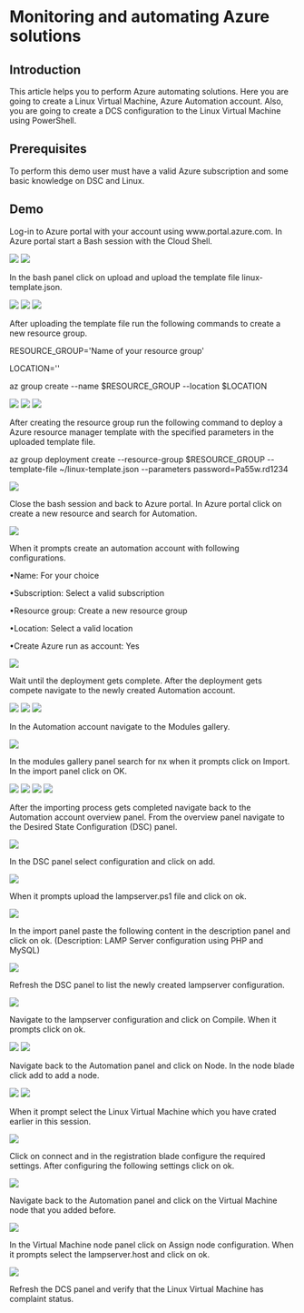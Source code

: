 <h1>Monitoring and automating Azure solutions</h1>

<h2>Introduction</h2>
<p>This article helps you to perform Azure automating solutions. Here you are going to create a Linux Virtual Machine, Azure Automation account. Also, you are going to create a DCS configuration to the Linux Virtual Machine using PowerShell.</p>

<h2>Prerequisites</h2>
<p>To perform this demo user must have a valid Azure subscription and some basic knowledge on DSC and Linux.</p>

<h2>Demo</h2>
<p>Log-in to Azure portal with your account using www.portal.azure.com. In Azure portal start a Bash session with the Cloud Shell.</p>
<img src="https://codesizzlergit.blob.core.windows.net/az301-11/01.jpg"/>
<img src="https://codesizzlergit.blob.core.windows.net/az301-11/02.jpg"/>
<p>In the bash panel click on upload and upload the template file linux-template.json.</p>
<img src="https://codesizzlergit.blob.core.windows.net/az301-11/03.jpg"/>
<img src="https://codesizzlergit.blob.core.windows.net/az301-11/04.jpg"/>
<img src="https://codesizzlergit.blob.core.windows.net/az301-11/05.jpg"/>
<p>After uploading the template file run the following commands to create a new resource group.</p>
	<p>RESOURCE_GROUP='Name of your resource group'	</p>
	<p>LOCATION='<Azure region>'	</p>
	<p>az group create --name $RESOURCE_GROUP --location $LOCATION	</p>
<img src="https://codesizzlergit.blob.core.windows.net/az301-11/06.jpg"/>
<img src="https://codesizzlergit.blob.core.windows.net/az301-11/07.jpg"/>
<img src="https://codesizzlergit.blob.core.windows.net/az301-11/08.jpg"/>
<p>After creating the resource group run the following command to deploy a Azure resource manager template with the specified parameters in the uploaded template file.</p>
	<p>az group deployment create --resource-group $RESOURCE_GROUP --template-file ~/linux-template.json --parameters password=Pa55w.rd1234	</p>
<img src="https://codesizzlergit.blob.core.windows.net/az301-11/09.jpg"/>
<p>Close the bash session and back to Azure portal. In Azure portal click on create a new resource and search for Automation.</p>
<img src="https://codesizzlergit.blob.core.windows.net/az301-11/10.jpg"/>
<p>When it prompts create an automation account with following configurations.</p>
	<p>•Name: For your choice</p>
	<p>•Subscription: Select a valid subscription</p>
	<p>•Resource group: Create a new resource group</p>
	<p>•Location: Select a valid location</p>
	<p>•Create Azure run as account: Yes</p>
<img src="https://codesizzlergit.blob.core.windows.net/az301-11/11.jpg"/>
<p>Wait until the deployment gets complete. After the deployment gets compete navigate to the newly created Automation account.</p>
<img src="https://codesizzlergit.blob.core.windows.net/az301-11/12.jpg"/>
<img src="https://codesizzlergit.blob.core.windows.net/az301-11/13.jpg"/>
<img src="https://codesizzlergit.blob.core.windows.net/az301-11/14.jpg"/>
<p>In the Automation account navigate to the Modules gallery.</p>
<img src="https://codesizzlergit.blob.core.windows.net/az301-11/15.jpg"/>
<p>In the modules gallery panel search for nx when it prompts click on Import. In the import panel click on OK.</p>
<img src="https://codesizzlergit.blob.core.windows.net/az301-11/16.jpg"/>
<img src="https://codesizzlergit.blob.core.windows.net/az301-11/17.jpg"/>
<img src="https://codesizzlergit.blob.core.windows.net/az301-11/18.jpg"/>
<img src="https://codesizzlergit.blob.core.windows.net/az301-11/19.jpg"/>
<p>After the importing process gets completed navigate back to the Automation account overview panel. From the overview panel navigate to the Desired State Configuration (DSC) panel.</p>
<img src="https://codesizzlergit.blob.core.windows.net/az301-11/20.jpg"/>
<p>In the DSC panel select configuration and click on add.</p>
<img src="https://codesizzlergit.blob.core.windows.net/az301-11/21.jpg"/>
<p>When it prompts upload the lampserver.ps1 file and click on ok.</p>
<img src="https://codesizzlergit.blob.core.windows.net/az301-11/22.jpg"/>
<p>In the import panel paste the following content in the description panel and click on ok. (Description: LAMP Server configuration using PHP and MySQL)</p>
<img src="https://codesizzlergit.blob.core.windows.net/az301-11/23.jpg"/>
<p>Refresh the DSC panel to list the newly created lampserver configuration.</p>
<img src="https://codesizzlergit.blob.core.windows.net/az301-11/24.jpg"/>
<p>Navigate to the lampserver configuration and click on Compile. When it prompts click on ok.</p>
<img src="https://codesizzlergit.blob.core.windows.net/az301-11/25.jpg"/>
<img src="https://codesizzlergit.blob.core.windows.net/az301-11/26.jpg"/>
<p>Navigate back to the Automation panel and click on Node. In the node blade click add to add a node.</p>
<img src="https://codesizzlergit.blob.core.windows.net/az301-11/27.jpg"/>
<img src="https://codesizzlergit.blob.core.windows.net/az301-11/28.jpg"/>
<p>When it prompt select the Linux Virtual Machine which you have crated earlier in this session.</p>
<img src="https://codesizzlergit.blob.core.windows.net/az301-11/29.jpg"/>
<p>Click on connect and in the registration blade configure the required settings. After configuring the following settings click on ok.</p>
<img src="https://codesizzlergit.blob.core.windows.net/az301-11/30.jpg"/>
<p>Navigate back to the Automation panel and click on the Virtual Machine node that you added before.</p>
<img src="https://codesizzlergit.blob.core.windows.net/az301-11/31.jpg"/>
<p>In the Virtual Machine node panel click on Assign node configuration. When it prompts select the lampserver.host and click on ok.</p>
<img src="https://codesizzlergit.blob.core.windows.net/az301-11/32.jpg"/>
<p>Refresh the DCS panel and verify that the Linux Virtual Machine has complaint status.</p>



















